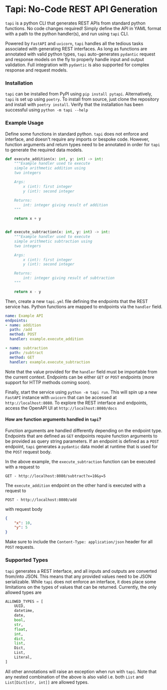 # Tapi: No-Code REST API Generation

`tapi` is a python CLI that generates REST APIs from standard python functions. No code changes required! Simply define the API in YAML format with a path to the python handler(s), and run using `tapi` CLI.

Powered by `FastAPI` and `uvicorn`, `tapi` handles all the tedious tasks associated with generating REST interfaces. As long as functions are annotated with valid python types, `tapi` auto-generates `pydantic` request and response models on the fly to properly handle input and output validation. Full integration with `pydantic` is also supported for complex response and request models.

### Installation

`tapi` can be installed from PyPI using `pip install pytapi`. Alternatively, `tapi` is set up using `poetry`. To install from source, just clone the repository and install with `poetry install`. Verify that the installation has been successful using `python -m tapi --help`

### Example Usage

Define some functions in standard python. `tapi` does not enforce and interface, and doesn't require any imports or bespoke code. However, function arguments and return types need to be annotated in order for `tapi` to generate the required data models.

```python
def execute_addition(x: int, y: int) -> int:
    """Example handler used to execute
    simple arithmetic addition using
    two integers

    Args:
        x (int): first integer
        y (int): second integer

    Returns:
        int: integer giving result of addition
    """

    return x + y


def execute_subtraction(x: int, y: int) -> int:
    """Example handler used to execute
    simple arithmetic subtraction using
    two integers

    Args:
        x (int): first integer
        y (int): second integer

    Returns:
        int: integer giving result of subtraction
    """

    return x - y

```

Then, create a new `tapi.yml` file defining the endpoints that the REST service has. Python functions are mapped to endpoints via the `handler` field.

```yaml
name: Example API
endpoints:
- name: addition
  path: /add
  method: POST
  handler: example.execute_addition

- name: subtraction
  path: /subtract
  method: GET
  handler: example.execute_subtraction
```

Note that the value provided for the `handler` field must be importable from the current context. Endpoints can be either `GET` or `POST` endpoints (more support for HTTP methods coming soon).

Finally, start the service using `python -m tapi run`. This will spin up a new `FastAPI` instance with `uvicorn` that can be accessed at `http://localhost:8080`. To explore the REST interface and endpoints, access the OpenAPI UI at `http://localhost:8080/docs`

#### How are function arguments handled in `tapi`?

Function arguments are handled differently depending on the endpoint type. Endpoints that are defined as `GET` endpoints require function arguments to be provided as query string parameters. If an endpoint is defined as a `POST` endpoint, `tapi` generates a `pydantic` data model at runtime that is used for the `POST` request body.

In the above example, the `execute_subtraction` function can be executed with a request to

`GET - http://localhost:8080/subtract?x=10&y=5`

The `execute_addition` endpoint on the other hand is executed with a request to

`POST - http://localhost:8080/add`

with request body

```json
{
    "x": 10,
    "y": 5
}
```

Make sure to include the `Content-Type: application/json` header for all `POST` requests.


### Supported Types

`tapi` generates a REST interface, and all inputs and outputs are converted from/into JSON. This means that any provided values need to be JSON serializable. While `tapi` does not enforce an interface, it does place some limitations on the types of values that can be returned. Currently, the only allowed types are

```python
ALLOWED_TYPES = [
    UUID,
    datetime,
    date,
    bool,
    str,
    float,
    int,
    dict,
    list,
    Dict,
    List,
    Literal,
]
```

All other annotations will raise an exception when run with `tapi`. Note that any nested combination of the above is also valid i.e. both `List` and `List[Dict[str, int]]` are allowed types.
